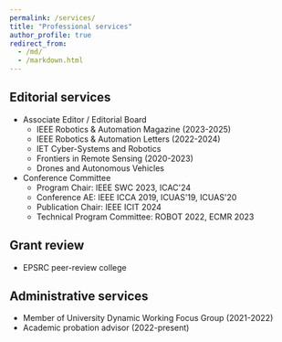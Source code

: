 ```yaml
---
permalink: /services/
title: "Professional services"
author_profile: true
redirect_from: 
  - /md/
  - /markdown.html
---
```


## Editorial services
* Associate Editor / Editorial Board
  * IEEE Robotics & Automation Magazine (2023-2025)
  * IEEE Robotics & Automation Letters (2022-2024)
  * IET Cyber-Systems and Robotics
  * Frontiers in Remote Sensing (2020-2023)
  * Drones and Autonomous Vehicles
* Conference Committee
  * Program Chair: IEEE SWC 2023, ICAC'24
  * Conference AE: IEEE ICCA 2019, ICUAS'19, ICUAS'20
  * Publication Chair: IEEE ICIT 2024
  * Technical Program Committee: ROBOT 2022, ECMR 2023

## Grant review 
* EPSRC peer-review college 

## Administrative services
* Member of University Dynamic Working Focus Group (2021-2022)
* Academic probation advisor (2022-present)

